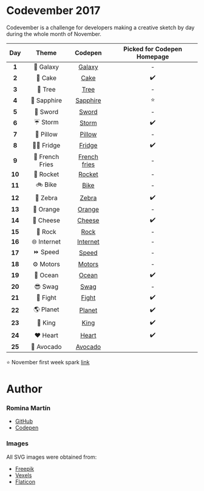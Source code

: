 # Codevember 2017

Codevember is a challenge for developers making a creative sketch by day during the whole month of November. 

| Day   | Theme | Codepen | Picked for Codepen Homepage|
|:-----:|:-----:|:-------:|:--------------------------:|
| **1** | :rocket: Galaxy | [Galaxy](https://codepen.io/RominaMartin/full/YEyaoY/) |  - |
| **2** | :cake: Cake | [Cake](https://codepen.io/RominaMartin/full/xPZRKW/) | :heavy_check_mark: |
| **3** | :deciduous_tree: Tree| [Tree](https://codepen.io/RominaMartin/full/NwNRrE/) | - |
| **4** | :gem: Sapphire | [Sapphire](https://codepen.io/RominaMartin/full/wPGEQN/)| :star:  |
| **5** | :hocho: Sword | [Sword](https://codepen.io/RominaMartin/full/PONMgy/) | - |
| **6** | :umbrella: Storm | [Storm](https://codepen.io/RominaMartin/full/JOKgVb/) | :heavy_check_mark: |
| **7** | :sheep: Pillow | [Pillow](https://codepen.io/RominaMartin/full/wPzVMd/) | - |
| **8** | :male_detective: Fridge | [Fridge](https://codepen.io/RominaMartin/full/GOrKwG/) | :heavy_check_mark: |
| **9** | :fries: French Fries | [French fries](https://codepen.io/RominaMartin/full/NwdoQo/) | - |
| **10** | :rocket: Rocket | [Rocket](https://codepen.io/RominaMartin/full/mqWjzQ/) | - |
| **11** | :bike: Bike | [Bike](https://codepen.io/RominaMartin/full/eevqxr/) | - |
| **12** | :musical_keyboard: Zebra | [Zebra](https://codepen.io/RominaMartin/full/LOyWoa/) | :heavy_check_mark: |
| **13** | :tangerine: Orange | [Orange](https://codepen.io/RominaMartin/full/MOovaa/) | - |
| **14** | :cheese: Cheese | [Cheese](https://codepen.io/RominaMartin/full/bYreMK/) | :heavy_check_mark: |
| **15** | :metal: Rock | [Rock](https://codepen.io/RominaMartin/full/yPzVOa/) | - |
| **16** | :globe_with_meridians: Internet | [Internet](https://codepen.io/RominaMartin/full/jaaqRy/) | - |
| **17** | :fast_forward: Speed | [Speed](https://codepen.io/RominaMartin/full/JOMPmp/) | - |
| **18** | :gear: Motors | [Motors](https://codepen.io/RominaMartin/full/RjxZMV/) | - |
| **19** | :ocean: Ocean | [Ocean](https://codepen.io/RominaMartin/full/OOzoNm/) | :heavy_check_mark: |
| **20** | :sunglasses: Swag | [Swag](https://codepen.io/RominaMartin/full/zPRWzP/) | - |
| **21** | :boxing_glove: Fight | [Fight](https://codepen.io/RominaMartin/full/aVYyKx/) | :heavy_check_mark: |
| **22** | :earth_americas: Planet | [Planet](https://codepen.io/RominaMartin/full/YELEXE/) | :heavy_check_mark: |
| **23** | :crown: King | [King](https://codepen.io/RominaMartin/full/BmVjNX/) | :heavy_check_mark: |
| **24** | :heart: Heart | [Heart](https://codepen.io/RominaMartin/full/XzYQRa/) | :heavy_check_mark: |
| **25** | :avocado: Avocado | [Avocado](https://codepen.io/RominaMartin/full/xPJVby/) | |


:star: November first week spark [link](https://codepen.io/spark/49)

# Author
### Romina Martín
- [GitHub](https://github.com/rominamartin)
- [Codepen](https://codepen.io/rominamartin)

### Images

All SVG images were obtained from: 
- [Freepik](https://www.freepik.es/fotos-vectores-gratis/fondo)
- [Vexels](https://www.vexels.com)
- [Flaticon](https://www.flaticon.com/)